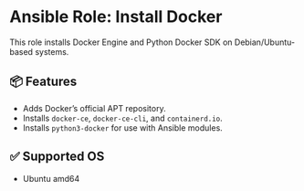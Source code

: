 # Ansible Role: Install Docker

This role installs Docker Engine and Python Docker SDK on Debian/Ubuntu-based systems.

## 📦 Features

- Adds Docker’s official APT repository.
- Installs `docker-ce`, `docker-ce-cli`, and `containerd.io`.
- Installs `python3-docker` for use with Ansible modules.

## ✅ Supported OS

- Ubuntu amd64